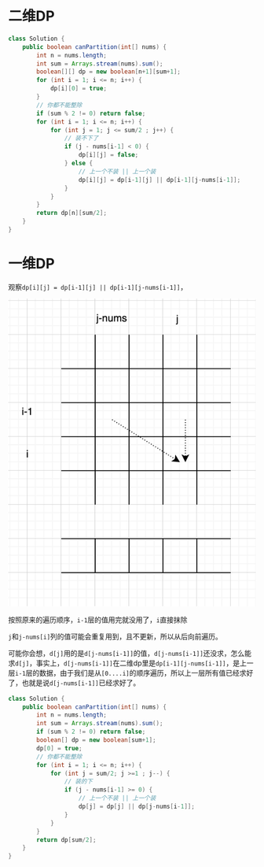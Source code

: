 # 二维DP
```java
class Solution {
    public boolean canPartition(int[] nums) {
        int n = nums.length;
        int sum = Arrays.stream(nums).sum();
        boolean[][] dp = new boolean[n+1][sum+1];
        for (int i = 1; i <= n; i++) {
            dp[i][0] = true;
        }
        // 你都不能整除
        if (sum % 2 != 0) return false;
        for (int i = 1; i <= n; i++) {
            for (int j = 1; j <= sum/2 ; j++) {
                // 装不下了
                if (j - nums[i-1] < 0) {
                    dp[i][j] = false;
                } else {
                    // 上一个不装 || 上一个装
                    dp[i][j] = dp[i-1][j] || dp[i-1][j-nums[i-1]];
                }
            }
        }
        return dp[n][sum/2];
    }
}
```
# 一维DP
观察`dp[i][j] = dp[i-1][j] || dp[i-1][j-nums[i-1]]`，

![](../images/20200923153354.png)

按照原来的遍历顺序，`i-1`层的值用完就没用了，`i`直接抹除

`j`和`j-nums[i]`列的值可能会重复用到，且不更新，所以从后向前遍历。

可能你会想，`d[j]`用的是`d[j-nums[i-1]]`的值，`d[j-nums[i-1]]`还没求，怎么能求`d[j]`，事实上，`d[j-nums[i-1]]`在二维dp里是`dp[i-1][j-nums[i-1]]`，是上一层`i-1`层的数据，由于我们是从`[0....i]`的顺序遍历，所以上一层所有值已经求好了，也就是说`d[j-nums[i-1]]`已经求好了。

```java
class Solution {
    public boolean canPartition(int[] nums) {
        int n = nums.length;
        int sum = Arrays.stream(nums).sum();
        if (sum % 2 != 0) return false;
        boolean[] dp = new boolean[sum+1];
        dp[0] = true;
        // 你都不能整除
        for (int i = 1; i <= n; i++) {
            for (int j = sum/2; j >=1 ; j--) {
                // 装的下
                if (j - nums[i-1] >= 0) {
                    // 上一个不装 || 上一个装
                    dp[j] = dp[j] || dp[j-nums[i-1]];
                }
            }
        }
        return dp[sum/2];
    }
}
```